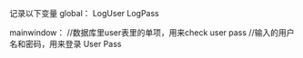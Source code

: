 记录以下变量
global：
    LogUser
    LogPass
    
mainwindow：
    //数据库里user表里的单项，用来check
    user
    pass
    //输入的用户名和密码，用来登录
    User
    Pass